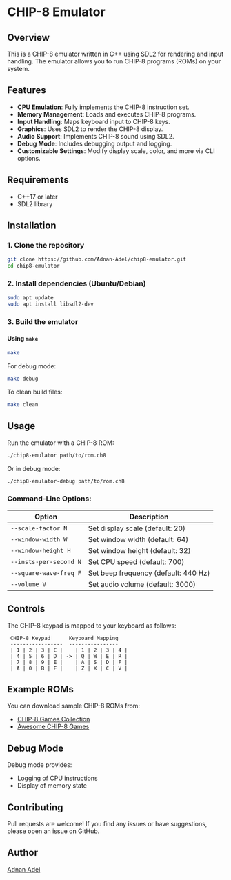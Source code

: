 # CHIP-8 Emulator

## Overview
This is a CHIP-8 emulator written in C++ using SDL2 for rendering and input handling. The emulator allows you to run CHIP-8 programs (ROMs) on your system.

## Features
- **CPU Emulation**: Fully implements the CHIP-8 instruction set.
- **Memory Management**: Loads and executes CHIP-8 programs.
- **Input Handling**: Maps keyboard input to CHIP-8 keys.
- **Graphics**: Uses SDL2 to render the CHIP-8 display.
- **Audio Support**: Implements CHIP-8 sound using SDL2.
- **Debug Mode**: Includes debugging output and logging.
- **Customizable Settings**: Modify display scale, color, and more via CLI options.

## Requirements
- C++17 or later
- SDL2 library

## Installation

### 1. Clone the repository
```sh
git clone https://github.com/Adnan-Adel/chip8-emulator.git
cd chip8-emulator
```

### 2. Install dependencies (Ubuntu/Debian)
```sh
sudo apt update
sudo apt install libsdl2-dev
```

### 3. Build the emulator

#### Using `make`
```sh
make
```
For debug mode:
```sh
make debug
```
To clean build files:
```sh
make clean
```

## Usage
Run the emulator with a CHIP-8 ROM:
```sh
./chip8-emulator path/to/rom.ch8
```
Or in debug mode:
```sh
./chip8-emulator-debug path/to/rom.ch8
```

### Command-Line Options:
| Option                  | Description                        |
|-------------------------|----------------------------------|
| `--scale-factor N`      | Set display scale (default: 20)  |
| `--window-width W`      | Set window width (default: 64)                |
| `--window-height H`     | Set window height (default: 32)                |
| `--insts-per-second N`  | Set CPU speed (default: 700)     |
| `--square-wave-freq F`  | Set beep frequency (default: 440 Hz) |
| `--volume V`           | Set audio volume (default: 3000) |

## Controls
The CHIP-8 keypad is mapped to your keyboard as follows:

```
 CHIP-8 Keypad      Keyboard Mapping
 -----------------  ----------------
 | 1 | 2 | 3 | C |    | 1 | 2 | 3 | 4 |
 | 4 | 5 | 6 | D | -> | Q | W | E | R |
 | 7 | 8 | 9 | E |    | A | S | D | F |
 | A | 0 | B | F |    | Z | X | C | V |
```

## Example ROMs
You can download sample CHIP-8 ROMs from:
- [CHIP-8 Games Collection](https://johnearnest.github.io/chip8Archive/)
- [Awesome CHIP-8 Games](https://github.com/kripod/chip8-roms)

## Debug Mode
Debug mode provides:
- Logging of CPU instructions
- Display of memory state

## Contributing
Pull requests are welcome! If you find any issues or have suggestions, please open an issue on GitHub.


## Author
[Adnan Adel](https://github.com/Adnan-Adel/chip8-emulator.git)

